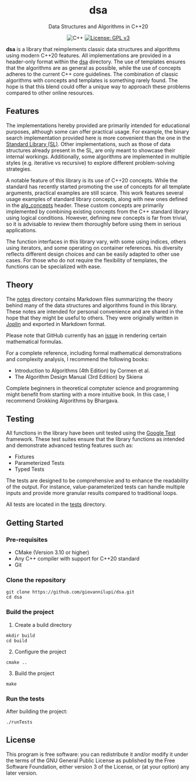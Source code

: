 <div align="center">

# dsa 
Data Structures and Algorithms in C++20

![C++](https://img.shields.io/badge/-C++-blue?logo=cplusplus)
[![License: GPL v3](https://img.shields.io/badge/License-GPLv3-blue.svg)](https://www.gnu.org/licenses/gpl-3.0)

</div>

**dsa** is a library that reimplements classic data structures and algorithms using modern C++20 features. All implementations are provided in a header-only format within the [dsa](./include/dsa/) directory. The use of templates ensures that the algorithms are as general as possible, while the use of concepts adheres to the current C++ core guidelines. The combination of classic algorithms with concepts and templates is something rarely found. The hope is that this blend could offer a unique way to approach these problems compared to other online resources.

## Features

The implementations hereby provided are primarily intended for educational purposes, although some can offer practical usage. For example, the binary search implementation provided here is more convenient than the one in the [Standard Library (SL)](https://en.cppreference.com/w/cpp/standard_library). Other implementations, such as those of data structures already present in the SL, are only meant to showcase their internal workings. Additionally, some algorithms are implemented in multiple styles (e.g. iterative vs recursive) to explore different problem-solving strategies.

A notable feature of this library is its use of C++20 concepts. While the standard has recently started promoting the use of concepts for all template arguments, practical examples are still scarce. This work features several usage examples of standard library concepts, along with new ones defined in the [alg_concepts](./include/dsa/alg_concepts.hpp) header. These custom concepts are primarily implemented by combining existing concepts from the C++ standard library using logical conditions. However, defining new concepts is far from trivial, so it is advisable to review them thoroughly before using them in serious applications.

The function interfaces in this library vary, with some using indices, others using iterators, and some operating on container references. his diversity reflects different design choices and can be easily adapted to other use cases. For those who do not require the flexibility of templates, the functions can be specialized with ease.

## Theory

The [notes](./notes) directory contains Markdown files summarizing the theory behind many of the data structures and algorithms found in this library. These notes are intended for personal convenience and are shared in the hope that they might be useful to others. They were originally written in [Joplin](https://github.com/laurent22/joplin) and exported in Markdown format.

Please note that GitHub currently has an [issue](https://github.com/github/markup/issues/1688) in rendering certain mathematical formulas.

For a complete reference, including formal mathematical demonstrations and complexity analysis, I recommend the following books:

- Introduction to Algorithms (4th Edition) by Cormen et al.
- The Algorithm Design Manual (3rd Edition) by Skiena

Complete beginners in theoretical comptuter science and programming might benefit from starting with a more intuitive book. In this case, I recommend Grokking Algorithms by Bhargava.

## Testing

All functions in the library have been unit tested using the [Google Test](https://github.com/google/googletest) framework. These test suites ensure that the library functions as intended and demonstrate advanced testing features such as:
- Fixtures
- Parameterized Tests
- Typed Tests

The tests are designed to be comprehensive and to enhance the readability of the output. For instance, value-parameterized tests can handle multiple inputs and provide more granular results compared to traditional loops.

All tests are located in the [tests](./tests) directory.

## Getting Started

### Pre-requisites

- CMake (Version 3.10 or higher)
- Any C++ compiler with support for C++20 standard
- Git

### Clone the repository

```
git clone https://github.com/giovannilupi/dsa.git
cd dsa
```

### Build the project

1. Create a build directory
```
mkdir build
cd build
```

2. Configure the project
```
cmake ..
```

3. Build the project
```
make
```

### Run the tests

After building the project:

```
./runTests
```

## License

This program is free software: you can redistribute it and/or modify it under the terms of the GNU General Public License as published by the Free Software Foundation, either version 3 of the License, or (at your option) any later version.